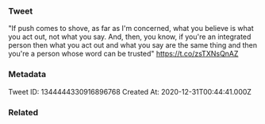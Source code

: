 ### Tweet
"If push comes to shove, as far as I'm concerned, what you believe is what you act out, not what you say. And, then, you know, if you're an integrated person then what you act out and what you say are the same thing and then you're a person whose word can be trusted" https://t.co/zsTXNsQnAZ

### Metadata
Tweet ID: 1344444330916896768
Created At: 2020-12-31T00:44:41.000Z

### Related

